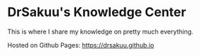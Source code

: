 # DrSakuu's Knowledge Center
This is where I share my knowledge on pretty much everything.

Hosted on Github Pages: https://drsakuu.github.io